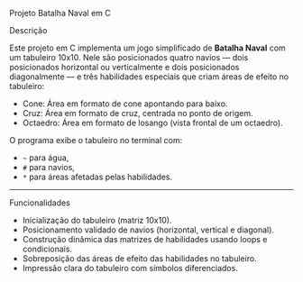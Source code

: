 Projeto Batalha Naval em C

Descrição

Este projeto em C implementa um jogo simplificado de **Batalha Naval** com um tabuleiro 10x10. Nele são posicionados quatro navios — dois posicionados horizontal ou verticalmente e dois posicionados diagonalmente — e três habilidades especiais que criam áreas de efeito no tabuleiro:

- Cone: Área em formato de cone apontando para baixo.
- Cruz: Área em formato de cruz, centrada no ponto de origem.
- Octaedro: Área em formato de losango (vista frontal de um octaedro).

O programa exibe o tabuleiro no terminal com:
- `~` para água,
- `#` para navios,
- `*` para áreas afetadas pelas habilidades.

---

Funcionalidades

- Inicialização do tabuleiro (matriz 10x10).
- Posicionamento validado de navios (horizontal, vertical e diagonal).
- Construção dinâmica das matrizes de habilidades usando loops e condicionais.
- Sobreposição das áreas de efeito das habilidades no tabuleiro.
- Impressão clara do tabuleiro com símbolos diferenciados.
